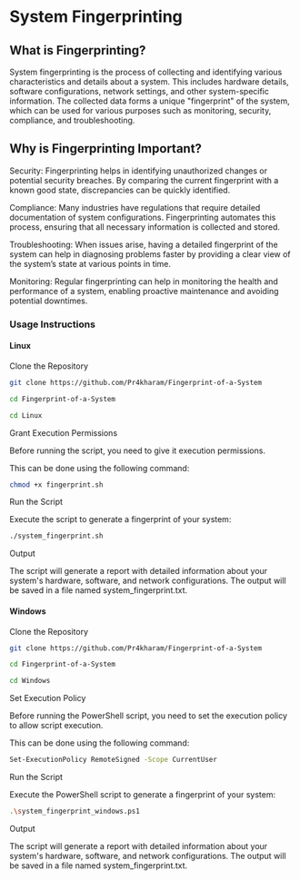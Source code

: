 # System Fingerprinting
## What is Fingerprinting?
System fingerprinting is the process of collecting and identifying various characteristics and details about a system. This includes hardware details, software configurations, network settings, and other system-specific information. The collected data forms a unique "fingerprint" of the system, which can be used for various purposes such as monitoring, security, compliance, and troubleshooting.

## Why is Fingerprinting Important?
Security: Fingerprinting helps in identifying unauthorized changes or potential security breaches. By comparing the current fingerprint with a known good state, discrepancies can be quickly identified.

Compliance: Many industries have regulations that require detailed documentation of system configurations. Fingerprinting automates this process, ensuring that all necessary information is collected and stored.

Troubleshooting: When issues arise, having a detailed fingerprint of the system can help in diagnosing problems faster by providing a clear view of the system’s state at various points in time.

Monitoring: Regular fingerprinting can help in monitoring the health and performance of a system, enabling proactive maintenance and avoiding potential downtimes.

###  Usage Instructions
#### Linux
Clone the Repository
```bash
git clone https://github.com/Pr4kharam/Fingerprint-of-a-System
```
```bash
cd Fingerprint-of-a-System

cd Linux
```
Grant Execution Permissions

Before running the script, you need to give it execution permissions.

This can be done using the following command:
```bash
chmod +x fingerprint.sh
```
Run the Script

Execute the script to generate a fingerprint of your system:
```bash
./system_fingerprint.sh
```
Output

The script will generate a report with detailed information about your system's hardware, software, and network configurations. The output will be saved in a file named system_fingerprint.txt.

#### Windows

Clone the Repository
```bash
git clone https://github.com/Pr4kharam/Fingerprint-of-a-System
```
```bash
cd Fingerprint-of-a-System

cd Windows
```

Set Execution Policy

Before running the PowerShell script, you need to set the execution policy to allow script execution.

This can be done using the following command:
```bash
Set-ExecutionPolicy RemoteSigned -Scope CurrentUser
```

Run the Script

Execute the PowerShell script to generate a fingerprint of your system:

```bash
.\system_fingerprint_windows.ps1
```

Output

The script will generate a report with detailed information about your system's hardware, software, and network configurations. The output will be saved in a file named system_fingerprint.txt.
